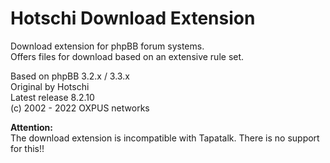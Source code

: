 # Hotschi Download Extension

Download extension for phpBB forum systems.<br />
Offers files for download based on an extensive rule set.

Based on phpBB 3.2.x / 3.3.x<br />
Original by Hotschi<br />
Latest release 8.2.10<br />
(c) 2002 - 2022 OXPUS networks


**Attention:**<br />
The download extension is incompatible with Tapatalk. There is no support for this!!
